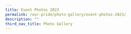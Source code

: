 ```yaml
---
title: Event Photos 2023
permalink: /our-pride/photo-gallery/event-photos-2023/
description: ""
third_nav_title: Photo Gallery
---
```

